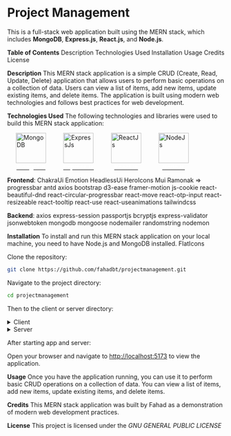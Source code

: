 # Project Management

This is a full-stack web application built using the MERN stack, which includes
**MongoDB**, **Express.js**, **React.js**, and **Node.js**.

**Table of Contents**
Description
Technologies Used
Installation
Usage
Credits
License

**Description**
This MERN stack application is a simple CRUD (Create, Read, Update, Delete) application that allows users to perform basic operations on a collection of data. Users can view a list of items, add new items, update existing items, and delete items. The application is built using modern web technologies and follows best practices for web development.

**Technologies Used**
The following technologies and libraries were used to build this MERN stack application:

<div style="display: flex; flex-direction: row; align-items: center;">

  <a href="https://www.mongodb.com/" style="display: flex; flex-direction: column; align-items: center; margin: 0 20px; ">
    <img src="https://img.icons8.com/?size=512&id=74402&format=png" alt="MongoDB" width="70" >
    <strong style="color: white;">MongoDB</strong>
  </a>
  
  <a href="https://www.expressjs.com/" style="display: flex; flex-direction: column; align-items: center; margin: 0 20px;">
    <img src="https://www.mementotech.in/assets/images/icons/express.png" alt="ExpressJs" width="70" >
    <strong style="color: white;">ExpressJs</strong>
  </a>
  
  <a href="https://www.react.dev/" style="display: flex; flex-direction: column; align-items: center; margin: 0 20px;">
    <img src="https://s3.amazonaws.com/media-p.slid.es/uploads/260703/images/4152529/react-logo.png" alt="ReactJs" width="70" >
    <strong style="color: white;">ReactJs</strong>
  </a>
  
  <a href="https://www.nodejs.org/" style="display: flex; flex-direction: column; align-items: center; margin: 0 20px;">
    <img src="https://avatars.githubusercontent.com/u/9950313?s=280&v=4" alt="NodeJs" width="70" >
    <strong style="color: white;">NodeJs</strong>
  </a>

</div>

**Frontend**:
ChakraUi
Emotion
HeadlessUi
HeroIcons
Mui
Ramonak => progressbar
antd
axios
bootstrap
d3-ease
framer-motion
js-cookie
react-beautiful-dnd
react-circular-progressbar
react-move
react-otp-input
react-resizeable
react-tooltip
react-use
react-useanimations
tailwindcss

**Backend**:
axios
express-session
passportjs
bcryptjs
express-validator
jsonwebtoken
mongodb
mongoose
nodemailer
randomstring
nodemon

**Installation**
To install and run this MERN stack application on your local machine, you need to have Node.js and MongoDB installed.
FlatIcons

Clone the repository:

``` bash
git clone https://github.com/fahadbt/projectmanagement.git
```

Navigate to the project directory:

``` bash
cd projectmanagement
```

Then to the client or server directory:

<details>
  <summary>Client</summary>

  Navigate to client directory:

  ``` bash
cd client
  ```

  Install dependencies:

``` bash
npm install
```

Start the App:

``` bash
npm run dev
```

</details>

<details>
  <summary>Server</summary>

  Navigate to server directory:

  ``` bash
cd server
  ```

  Install dependencies:

``` bash
npm install
```

Change contents of .env file

Start the Server:

``` bash
nodemon server.ts
```

</details>

After starting app and server:

Open your browser and navigate to <http://localhost:5173> to view the application.

**Usage**
Once you have the application running, you can use it to perform basic CRUD operations on a collection of data. You can view a list of items, add new items, update existing items, and delete items.

**Credits**
This MERN stack application was built by Fahad as a demonstration of modern web development practices.

**License**
This project is licensed under the *GNU GENERAL PUBLIC LICENSE*
